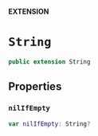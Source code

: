 **EXTENSION**

# `String`
```swift
public extension String
```

## Properties
### `nilIfEmpty`

```swift
var nilIfEmpty: String?
```
